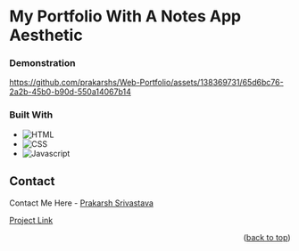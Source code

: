 

# My Portfolio With A Notes App Aesthetic</h3>


### Demonstration

https://github.com/prakarshs/Web-Portfolio/assets/138369731/65d6bc76-2a2b-45b0-b90d-550a14067b14


### Built With

* ![HTML]
* ![CSS]
* ![Javascript]



<!-- CONTACT -->
## Contact

Contact Me Here - [Prakarsh Srivastava](prakarsh2101@gmail.com)

[Project Link](https://prakarshs.github.io/Web-Portfolio/)

<p align="right">(<a href="#readme-top">back to top</a>)</p>





[contributors-shield]: https://img.shields.io/github/contributors/othneildrew/Best-README-Template.svg?style=for-the-badge
[contributors-url]: https://github.com/othneildrew/Best-README-Template/graphs/contributors
[forks-shield]: https://img.shields.io/github/forks/othneildrew/Best-README-Template.svg?style=for-the-badge
[forks-url]: https://github.com/othneildrew/Best-README-Template/network/members
[stars-shield]: https://img.shields.io/github/stars/othneildrew/Best-README-Template.svg?style=for-the-badge
[stars-url]: https://github.com/othneildrew/Best-README-Template/stargazers
[issues-shield]: https://img.shields.io/github/issues/othneildrew/Best-README-Template.svg?style=for-the-badge
[issues-url]: https://github.com/othneildrew/Best-README-Template/issues
[license-shield]: https://img.shields.io/github/license/othneildrew/Best-README-Template.svg?style=for-the-badge
[license-url]: https://github.com/othneildrew/Best-README-Template/blob/master/LICENSE.txt
[linkedin-shield]: https://img.shields.io/badge/-LinkedIn-black.svg?style=for-the-badge&logo=linkedin&colorB=555
[product-screenshot]: images/demo.gif
[CSS]: https://img.shields.io/badge/CSS-0096FF?style=for-the-badge&logo=CSS&logoColor=white
[HTML]: https://img.shields.io/badge/HTML-FF5F1F?style=for-the-badge&logo=html&logoColor=white
[SpringBoot]: https://img.shields.io/badge/SpringBoot-32CD32?style=for-the-badge&logo=springBoot&logoColor=white
[JavaScript]: https://img.shields.io/badge/JavaScript-FFEA00?style=for-the-badge&logo=javaScript&logoColor=black
[Docker]: https://img.shields.io/badge/Docker-0096FF?style=for-the-badge&logo=docker&logoColor=white
[Apache]: https://img.shields.io/badge/Apache%20Kafka-DE3163?style=for-the-badge&logo=apache&logoColor=white
[Openpdf]: https://img.shields.io/badge/OpenPDF-F3F2ED?style=for-the-badge&logo=adobe&logoColor=DE3163
[MySql]: https://img.shields.io/badge/MySql-F28C28?style=for-the-badge&logo=mysql&logoColor=white
[Next.js]: https://img.shields.io/badge/next.js-000000?style=for-the-badge&logo=nextdotjs&logoColor=white
[Next-url]: https://nextjs.org/
[React.js]: https://img.shields.io/badge/React-20232A?style=for-the-badge&logo=react&logoColor=61DAFB
[React-url]: https://reactjs.org/
[Vue.js]: https://img.shields.io/badge/Vue.js-35495E?style=for-the-badge&logo=vuedotjs&logoColor=4FC08D
[Vue-url]: https://vuejs.org/
[Okta]: https://img.shields.io/badge/OKTA-00008b?style=for-the-badge&logo=okta&logoColor=white
[Angular.io]: https://img.shields.io/badge/Angular-DD0031?style=for-the-badge&logo=angular&logoColor=white
[Angular-url]: https://angular.io/
[Svelte.dev]: https://img.shields.io/badge/Svelte-4A4A55?style=for-the-badge&logo=svelte&logoColor=FF3E00
[Svelte-url]: https://svelte.dev/
[Laravel.com]: https://img.shields.io/badge/Laravel-FF2D20?style=for-the-badge&logo=laravel&logoColor=white
[Laravel-url]: https://laravel.com
[Bootstrap.com]: https://img.shields.io/badge/Bootstrap-563D7C?style=for-the-badge&logo=bootstrap&logoColor=white
[Bootstrap-url]: https://getbootstrap.com
[JQuery.com]: https://img.shields.io/badge/jQuery-0769AD?style=for-the-badge&logo=jquery&logoColor=white
[JQuery-url]: https://jquery.com 
